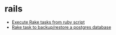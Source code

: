 # rails 

* [Execute Rake tasks from ruby script](execute-rake-tasks-from-ruby-script.md)
* [Rake task to backup/restore a postgres database](rake-task-to-backup-restore-a-postgres-database.md)
